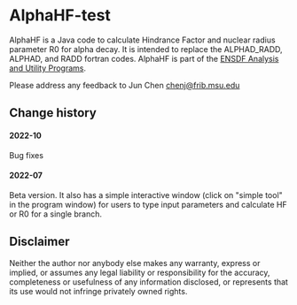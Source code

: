 # AlphaHF-test
AlphaHF is a Java code to calculate Hindrance Factor and nuclear radius parameter R0 for alpha decay. It is intended to replace the ALPHAD_RADD, ALPHAD, and RADD fortran codes. AlphaHF is part of the [ENSDF Analysis and Utility Programs](https://nds.iaea.org/public/ensdf_pgm/).

Please address any feedback to Jun Chen chenj@frib.msu.edu

## Change history

#### 2022-10
Bug fixes

#### 2022-07
Beta version. It also has a simple interactive window (click on "simple tool" in the program window) for users to type input parameters and calculate HF or R0 for a single branch.

## Disclaimer

Neither the author nor anybody else makes any warranty, express or implied, or assumes any legal liability or responsibility for the accuracy, completeness or usefulness of any information disclosed, or represents that its use would not infringe privately owned rights.
